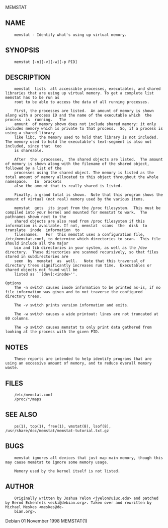   MEMSTAT
 
## NAME
        memstat - Identify what's using up virtual memory.
 
## SYNOPSIS
        memstat [-n][-v][-w][-p PID]
 
## DESCRIPTION
        memstat  lists  all accessible processes, executables, and shared libraries that are using up virtual memory. To get a complete list memstat has to be run as
        root to be able to access the data of all running processes.
 
        First, the processes are listed.  An amount of memory is shown along with a process ID and the name of the executable which  the  process  is  running.   The
        amount  of memory shown does not include shared memory: it only includes memory which is private to that process.  So, if a process is using a shared library
        like libc, the memory used to hold that library is not included.  The memory used to hold the executable's text-segment is also not included, since that  too
        is shareable.
 
        After  the  processes,  the shared objects are listed.  The amount of memory is shown along with the filename of the shared object, followed by a list of the
        processes using the shared object. The memory is listed as the total amount of memory allocated to this object throughout the whole namespace.   In  brackets
        also the amount that is really shared is listed.
 
        Finally, a grand total is shown.  Note that this program shows the amount of virtual (not real) memory used by the various items.
 
        memstat  gets  its input from the /proc filesystem.  This must be compiled into your kernel and mounted for memstat to work.  The pathnames shown next to the
        shared objects are also read from /proc filesystem if this information is available. If not, memstat  scans  the  disk  to  translate  inode  information  to
        filesnames.   For  this memstat uses a configuration file, /etc/memstat.conf, to determine which directories to scan.  This file should include all the major
        bin and lib directories in your system, as well as the /dev directory.  These directories are scanned recursively, so that files stored in subdirectories are
        seen  by  memstat  as  well.   Note that this traversal of directory trees significantly increases run time.  Executables or shared objects not found will be
        listed as ``[dev]:<inode>''.
 
    Options
        The -n switch causes inode information to be printed as-is, if no file information was given and to not traverse the configured directory trees.
 
        The -v switch prints version information and exits.
 
        The -w switch causes a wide printout: lines are not truncated at 80 columns.
 
        The -p switch causes memstat to only print data gathered from looking at the process with the given PID.
 
## NOTES
        These reports are intended to help identify programs that are using an excessive amount of memory, and to reduce overall memory waste.
 
## FILES
        /etc/memstat.conf
        /proc/*/maps
 
## SEE ALSO
        ps(1), top(1), free(1), vmstat(8), lsof(8), /usr/share/doc/memstat/memstat-tutorial.txt.gz
 
## BUGS
        memstat ignores all devices that just map main memory, though this may cause memstat to ignore some memory usage.
 
        Memory used by the kernel itself is not listed.
 
## AUTHOR
        Originally written by Joshua Yelon <jyelon@uiuc.edu> and patched by Bernd Eckenfels <ecki@debian.org>. Taken over and rewritten by Michael Meskes <meskes@de‐
        bian.org>.
 
 Debian                                                                    01 November 1998                                                                MEMSTAT(1)
